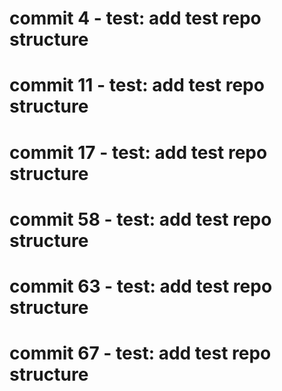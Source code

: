 # commit 4 - test: add test repo structure
# commit 11 - test: add test repo structure
# commit 17 - test: add test repo structure
# commit 58 - test: add test repo structure
# commit 63 - test: add test repo structure
# commit 67 - test: add test repo structure
